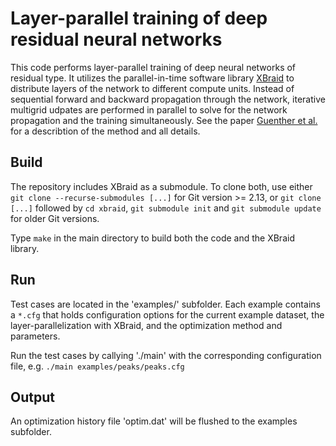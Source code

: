 # Layer-parallel training of deep residual neural networks

This code performs layer-parallel training of deep neural networks of residual type. It utilizes the parallel-in-time software library [XBraid](https://github.com/XBraid/xbraid) to distribute layers of the network to different compute units. Instead of sequential forward and backward propagation through the network, iterative multigrid udpates are performed in parallel to solve for the network propagation and the training simultaneously. See the paper [Guenther et al.](https://arxiv.org/pdf/1812.04352.pdf) for a describtion of the method and all details.

## Build

The repository includes XBraid as a submodule. To clone both, use either `git clone --recurse-submodules [...]` for Git version \>= 2.13, or `git clone [...]` followed by `cd xbraid`, `git submodule init` and `git submodule update` for older Git versions.

Type `make` in the main directory to build both the code and the XBraid library.

## Run

Test cases are located in the 'examples/' subfolder. Each example contains a `*.cfg` that holds configuration options for the current example dataset, the layer-parallelization with XBraid, and the optimization method and parameters.

Run the test cases by callying './main' with the corresponding configuration file, e.g. `./main examples/peaks/peaks.cfg`

## Output

An optimization history file 'optim.dat' will be flushed to the examples subfolder.


